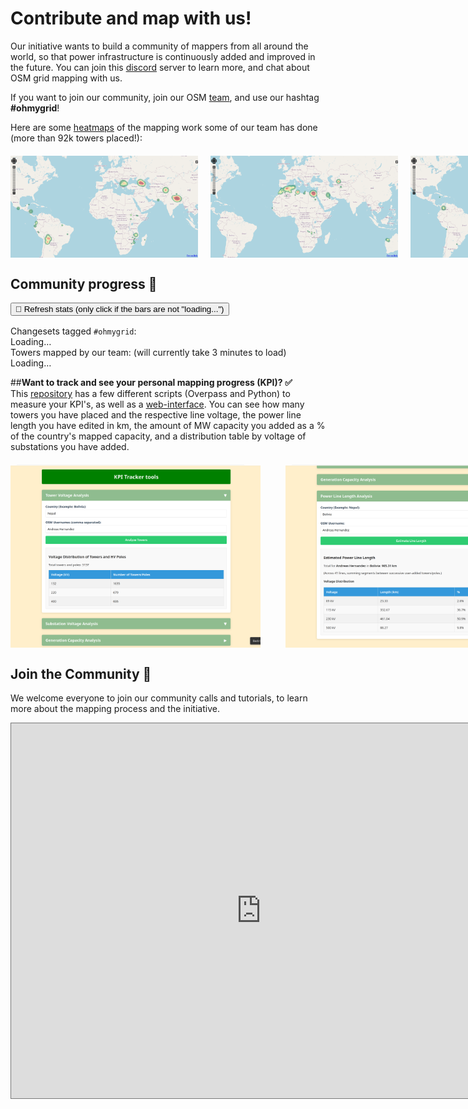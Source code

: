 <div class="page-headers">
<h1>Contribute and map with us! </h1>
</div>

Our initiative wants to build a community of mappers from all around the world, so that power infrastructure is continuously added and improved in the future.
You can join this [discord](https://discord.gg/a5znpdFWfD) server to learn more, and chat about OSM grid mapping with us.

If you want to join our community, join our OSM [team](https://mapping.team/teams/1570/invitations/eec8b5f8-b212-4013-8707-96245f300fa1), and use our hashtag **#ohmygrid**!
<br>

Here are some [heatmaps](https://yosmhm.neis-one.org/) of the mapping work some of our team has done (more than 92k towers placed!):
<div style="display: flex; justify-content: space-between; gap: 20px; margin: 20px 0;">
  <img src="../images/heatmapahd.png" class="img-border" width="300">
  <img src="../images/heatmapmwi.png" class="img-border" width="300">
  <img src="../images/heatmapTA.png" class="img-border" width="300">
</div>

<!-- Progress Bars Section -->
## **<div class="tools-header">Community progress :rocket:</div>**

<div class="progress-section"> 
   <button id="refresh-btn" style="margin-bottom:1rem;">
     🔄 Refresh stats (only click if the bars are not "loading...")
   </button>

  <div class="progress-item">
    <label>Changesets tagged <code>#ohmygrid</code>:</label>
    <div class="progress">
      <div class="progress-bar" id="cs-bar"></div>
    </div>
    <span id="cs-count">Loading…</span>
  </div>

  <div class="progress-item">
    <label>Towers mapped by our team: (will currently take 3 minutes to load)</label>
    <div class="progress">
      <div class="progress-bar" id="tower-bar"></div>
    </div>
    <span id="tower-count">Loading…</span>
  </div>
</div>

<script>
  // Function to fetch data and update the DOM/cache - ONLY TOWER COUNT
async function fetchAndUpdate() {
  console.log("Fetching fresh stats (Towers only)..."); // Debug log
  // Show loading state ONLY for towers
  // document.getElementById('cs-count').textContent = 'Loading...'; // Comment out or remove CS elements later
  document.getElementById('tower-count').textContent = 'Loading...';
  // document.getElementById('cs-bar').style.width = '0%'; // Comment out or remove CS elements later
  document.getElementById('tower-bar').style.width = '0%';

  try {
    // 1) Changesets -- COMMENTED OUT / REMOVED
    /*
    const csResp = await fetch('https://osmcha.org/api/v1/changesets/?hashtags=ohmygrid&page_size=1');
    if (!csResp.ok) throw new Error(`OSMCha fetch failed: ${csResp.statusText}`);
    const csData = await csResp.json();
    const csCount = csData.count || 0;
    */
    const csCount = 0; // Set a default value if needed, or remove cs elements entirely

    // 2) Towers
    const towerQuery = `
      [out:json][timeout:300];
      (
        node["power"="tower"](user:"Andreas Hernandez");
        node["power"="tower"](user:"Tobias Augspurger");
        node["power"="tower"](user:"Mwiche");
        node["power"="tower"](user:"davidtt92");
        node["power"="tower"](user:"relaxxe");
        node["power"="tower"](user: "Russ")(newer:"2025-03-01T00:00:00Z");
        node["power"="tower"](user: "map-dynartio")(newer:"2025-03-01T00:00:00Z");
        node["power"="tower"](user: "overflorian")(newer:"2025-03-01T00:00:00Z");
        node["power"="tower"](user: "nlehuby")(newer:"2025-03-01T00:00:00Z");
        node["power"="tower"](user: "ben10dynartio")(newer:"2025-03-01T00:00:00Z");
        node["power"="tower"](user: "InfosReseaux")(newer:"2025-03-01T00:00:00Z");


      );
      out count;
    `;
    console.log("Sending Overpass query..."); // Debug log
    const towerResp = await fetch('https://overpass-api.de/api/interpreter', {
      method: 'POST',
      // Sending the query raw in the body is usually fine for Overpass POST
      body: towerQuery.trim()
    });
    console.log("Overpass response received:", towerResp.status, towerResp.statusText); // Debug log
    if (!towerResp.ok) throw new Error(`Overpass fetch failed: ${towerResp.statusText}`);
    const towerData = await towerResp.json();
    console.log("Overpass JSON data:", towerData); // Debug log

    const towerCount = parseInt(towerData.elements[0]?.tags?.nodes?.total || towerData.elements[0]?.tags?.total || '0', 10);

    console.log("Counts fetched:", { csCount, towerCount }); // Debug log

    // 3) DOM updates (Only for towers now)
    // document.getElementById('cs-count').textContent    = csCount.toLocaleString(); // Comment out
    document.getElementById('tower-count').textContent = towerCount.toLocaleString();

    const towerGoal = 10000; // Consider making these configurable
    // document.getElementById('cs-bar').style.width    = Math.min(100, (csCount / csGoal) * 100) + '%'; // Comment out
    document.getElementById('tower-bar').style.width = Math.min(100, (towerCount / towerGoal) * 100) + '%';

    // 4) Cache in localStorage (Only tower count now)
    // Adapt the cache structure if you remove csCount permanently
    const dataToCache = { csCount: null, towerCount, timestamp: Date.now() }; // Set csCount to null or remove
    localStorage.setItem('ohmygridStats', JSON.stringify(dataToCache));
    console.log("Stats updated and cached."); // Debug log

  } catch (error) {
    console.error("Error fetching or updating stats:", error);
    // Display error message to the user
    // document.getElementById('cs-count').textContent = 'N/A'; // Update CS display
    document.getElementById('tower-count').textContent = 'Error';
  }
}

// *** IMPORTANT: Update updateProgressDisplay too ***
// You'll need to adjust the `updateProgressDisplay` function similarly
// to only handle the tower count from the cache or remove the csCount logic.

// Example adjusted updateProgressDisplay
async function updateProgressDisplay() {
  console.log("Updating progress display...");
  const cached = JSON.parse(localStorage.getItem('ohmygridStats') || 'null');
  const cacheExpiry = 60 * 60 * 1000; // 1 hour

  if (cached && cached.towerCount !== null && (Date.now() - cached.timestamp < cacheExpiry)) {
    console.log("Using cached stats for towers.");
    document.getElementById('tower-count').textContent = cached.towerCount.toLocaleString();
    const towerGoal = 10000;
    document.getElementById('tower-bar').style.width = Math.min(100, (cached.towerCount / towerGoal) * 100) + '%';
    // Handle CS display if you keep the elements
    // document.getElementById('cs-count').textContent = cached.csCount !== null ? cached.csCount.toLocaleString() : 'N/A';
    // document.getElementById('cs-bar').style.width = cached.csCount !== null ? Math.min(100, (cached.csCount / 500) * 100) + '%' : '0%';

  } else {
    console.log("Cache expired or missing, fetching fresh data.");
    await fetchAndUpdate();
  }
   // If you completely remove the CS HTML elements, you don't need to handle them here.
   // Otherwise, set a default state for CS count/bar:
   if (!cached || cached.csCount === null) {
       document.getElementById('cs-count').textContent = 'N/A';
       document.getElementById('cs-bar').style.width = '0%';
   }
}


// Keep the DOMContentLoaded wrapper and button listener as they were
document.addEventListener('DOMContentLoaded', function() {
  console.log("DOM fully loaded and parsed.");

  // Initial load
  updateProgressDisplay();

  // Wire up the refresh button
  const refreshButton = document.getElementById('refresh-btn');
  if (refreshButton) {
     refreshButton.addEventListener('click', () => {
         console.log("Refresh button clicked.");
         localStorage.removeItem('ohmygridStats'); // Clear cache on manual refresh
         fetchAndUpdate(); // Fetch and update immediately
     });
     console.log("Refresh button listener attached.");
  } else {
     console.error("Refresh button not found!");
  }
});

</script>

##**Want to track and see your personal mapping progress (KPI)? :white_check_mark:** <br>
This [repository](https://github.com/open-energy-transition/KPI-OSM/tree/main) has a few different scripts (Overpass and Python) to measure your KPI's, as well as a [web-interface](https://open-energy-transition.github.io/KPI-OSM/). You can see how many towers you have placed and the respective line voltage, the power line length you have edited in km, the amount of MW capacity you added as a % of the country's mapped capacity, and a distribution table by voltage of substations you have added. <br>
<div style="display: flex; justify-content: left; gap: 40px; margin: 20px auto; max-width: 1200px;">
  <img src="../images/kp3.png" class="img-border" width="400">
  <img src="../images/kp4.png" class="img-border" width="400">
</div>

## <div class="tools-header">Join the Community  :calendar: </div>
We welcome everyone to join our community calls and tutorials, to learn more about the mapping process and the initiative.
<iframe src="https://calendar.google.com/calendar/embed?height=600&wkst=1&ctz=Europe%2FBerlin&showPrint=0&title=Community%20live%20sessions&src=Y182ODE3NjE1MGIzMjY4MGRkZmUzMGM1ZTE1MDU0YTc5MTVhMzY2NmY1OGY5NjkxOGVjOTZhNDJjZWQwODQ2ZGVmQGdyb3VwLmNhbGVuZGFyLmdvb2dsZS5jb20&color=%23AD1457" style="border:solid 1px #777" width="800" height="600" frameborder="0" scrolling="no"></iframe>
